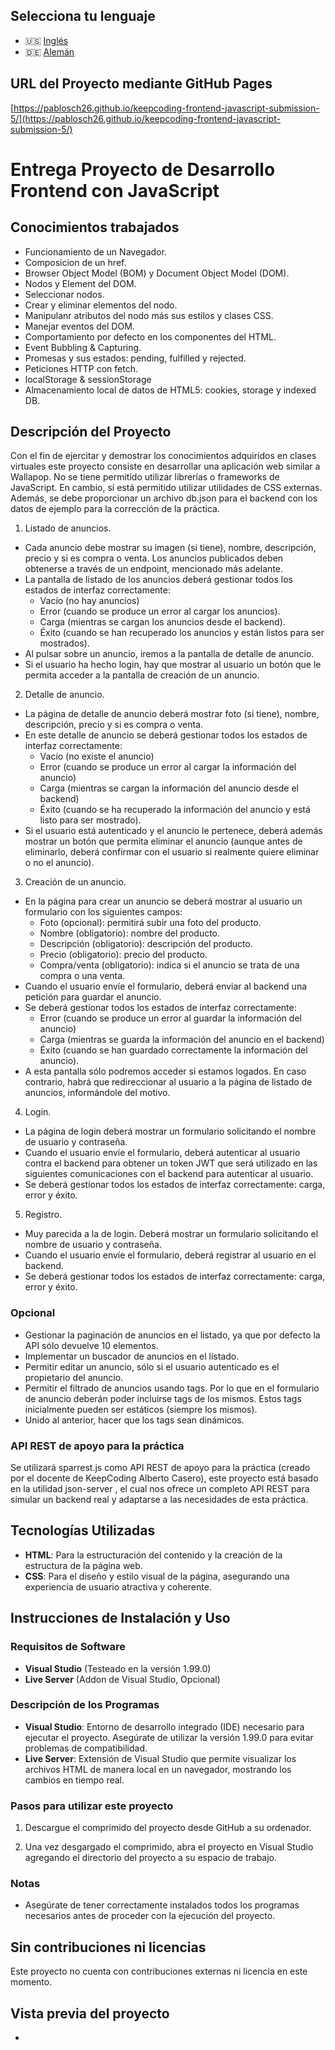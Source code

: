 ## Selecciona tu lenguaje

- 🇺🇸 [Inglés](README.md)
- 🇩🇪 [Alemán](README.de.md)

## URL del Proyecto mediante GitHub Pages
[https://pablosch26.github.io/keepcoding-frontend-javascript-submission-5/](https://pablosch26.github.io/keepcoding-frontend-javascript-submission-5/)

# Entrega Proyecto de Desarrollo Frontend con JavaScript
## Conocimientos trabajados
- Funcionamiento de un Navegador.
- Composicion de un href.
- Browser Object Model (BOM) y Document Object Model (DOM).
- Nodos y Element del DOM.
- Seleccionar nodos.
- Crear y eliminar elementos del nodo.
- Manipulanr atributos del nodo más sus estilos y clases CSS.
- Manejar eventos del DOM.
- Comportamiento por defecto en los componentes del HTML.
- Event Bubbling & Capturing.
- Promesas y sus estados: pending, fulfilled y rejected.
- Peticiones HTTP con fetch.
- localStorage & sessionStorage
- Almacenamiento local de datos de HTML5: cookies, storage y indexed DB.

## Descripción del Proyecto
Con el fin de ejercitar y demostrar los conocimientos adquiridos en clases virtuales este proyecto consiste en desarrollar una aplicación web similar a Wallapop. No se tiene permitido utilizar librerías o frameworks de JavaScript. En cambio, sí está permitido utilizar utilidades de CSS externas. 
Además, se debe proporcionar un archivo db.json para el backend con los datos de ejemplo para la corrección de la práctica.

1. Listado de anuncios.
- Cada anuncio debe mostrar su imagen (si tiene), nombre, descripción, precio y si es compra o venta. Los anuncios publicados deben obtenerse a través de un endpoint, mencionado más adelante.
- La pantalla de listado de los anuncios deberá gestionar todos los estados de interfaz correctamente:
    - Vacío (no hay anuncios)
    - Error (cuando se produce un error al cargar los anuncios).
    - Carga (mientras se cargan los anuncios desde el backend).
    - Éxito (cuando se han recuperado los anuncios y están listos para ser mostrados).
- Al pulsar sobre un anuncio, iremos a la pantalla de detalle de anuncio.
- Si el usuario ha hecho login, hay que mostrar al usuario un botón que le permita acceder a la pantalla de creación de un anuncio.

2. Detalle de anuncio.
- La página de detalle de anuncio deberá mostrar foto (si tiene), nombre, descripción, precio y si es compra o venta.
- En este detalle de anuncio se deberá gestionar todos los estados de interfaz correctamente: 
    - Vacío (no existe el anuncio)
    - Error (cuando se produce un error al cargar la información del anuncio)
    - Carga (mientras se cargan la información del anuncio desde el backend)
    - Éxito (cuando se ha recuperado la información del anuncio y está listo para ser mostrado).
- Si el usuario está autenticado y el anuncio le pertenece, deberá además mostrar un botón que permita eliminar el anuncio (aunque antes de eliminarlo, deberá confirmar con el usuario si realmente quiere eliminar o no el anuncio).

3. Creación de un anuncio.

- En la página para crear un anuncio se deberá mostrar al usuario un formulario con los siguientes campos:
    - Foto (opcional): permitirá subir una foto del producto.
    - Nombre (obligatorio): nombre del producto.
    - Descripción (obligatorio): descripción del producto.
    - Precio (obligatorio): precio del producto.
    - Compra/venta (obligatorio): indica si el anuncio se trata de una compra o una venta.
- Cuando el usuario envíe el formulario, deberá enviar al backend una petición para guardar el anuncio.
- Se deberá gestionar todos los estados de interfaz correctamente:
    - Error (cuando se produce un error al guardar la información del anuncio)
    - Carga (mientras se guarda la información del anuncio en el backend)
    - Éxito (cuando se han guardado correctamente la información del anuncio).
- A esta pantalla sólo podremos acceder si estamos logados. En caso contrario, habrá que redireccionar al usuario a la página de listado de anuncios, informándole del motivo.

4. Login.

- La página de login deberá mostrar un formulario solicitando el nombre de usuario y contraseña.
- Cuando el usuario envíe el formulario, deberá autenticar al usuario contra el backend para obtener un token JWT que será utilizado en las siguientes comunicaciones con el backend para autenticar al usuario.
- Se deberá gestionar todos los estados de interfaz correctamente: carga, error y éxito.

5. Registro.

- Muy parecida a la de login. Deberá mostrar un formulario solicitando el nombre de usuario y contraseña.
- Cuando el usuario envíe el formulario, deberá registrar al usuario en el backend.
- Se deberá gestionar todos los estados de interfaz correctamente: carga, error y éxito.

### Opcional
- Gestionar la paginación de anuncios en el listado, ya que por defecto la API sólo devuelve 10 elementos.
- Implementar un buscador de anuncios en el listado.
- Permitir editar un anuncio, sólo si el usuario autenticado es el propietario del anuncio.
- Permitir el filtrado de anuncios usando tags. Por lo que en el formulario de anuncio deberán poder incluirse tags de los mismos. Estos tags inicialmente pueden ser estáticos (siempre los mismos).
- Unido al anterior, hacer que los tags sean dinámicos.


### API REST de apoyo para la práctica
Se utilizará sparrest.js como API REST de apoyo para la práctica (creado por el docente de KeepCoding Alberto Casero), este proyecto está basado en la utilidad json-server , el cual nos ofrece un completo API REST para simular un backend real y adaptarse a las necesidades de esta práctica.

## Tecnologías Utilizadas

- **HTML**: Para la estructuración del contenido y la creación de la estructura de la página web.
- **CSS**: Para el diseño y estilo visual de la página, asegurando una experiencia de usuario atractiva y coherente.

## Instrucciones de Instalación y Uso

### Requisitos de Software

- **Visual Studio** (Testeado en la versión 1.99.0)
- **Live Server** (Addon de Visual Studio, Opcional)


### Descripción de los Programas

- **Visual Studio**: Entorno de desarrollo integrado (IDE) necesario para ejecutar el proyecto. Asegúrate de utilizar la versión 1.99.0 para evitar problemas de compatibilidad.
- **Live Server**: Extensión de Visual Studio que permite visualizar los archivos HTML de manera local en un navegador, mostrando los cambios en tiempo real.

### Pasos para utilizar este proyecto

1. Descargue el comprimido del proyecto desde GitHub a su ordenador.

2. Una vez desgargado el comprimido, abra el proyecto en Visual Studio agregando el directorio del proyecto a su espacio de trabajo.

### Notas

- Asegúrate de tener correctamente instalados todos los programas necesarios antes de proceder con la ejecución del proyecto.

## Sin contribuciones ni licencias

Este proyecto no cuenta con contribuciones externas ni licencia en este momento.

## Vista previa del proyecto

-